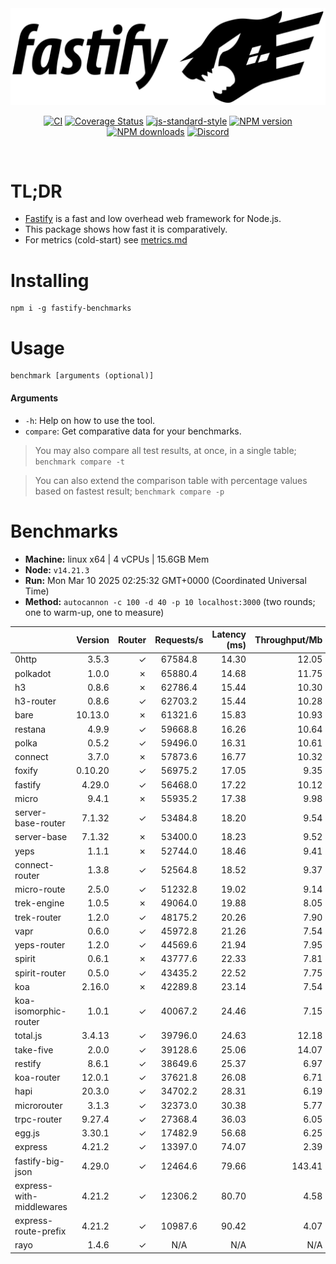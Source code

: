<div align="center">
  <img src="https://github.com/fastify/graphics/raw/HEAD/fastify-landscape-outlined.svg" width="650" height="auto"/>
</div>

<div align="center">

[![CI](https://github.com/fastify/fastify/workflows/ci/badge.svg)](https://github.com/fastify/fastify/actions/workflows/ci.yml)
[![Coverage Status](https://coveralls.io/repos/github/fastify/fastify/badge.svg?branch=master)](https://coveralls.io/github/fastify/fastify?branch=master)
[![js-standard-style](https://img.shields.io/badge/code%20style-standard-brightgreen.svg?style=flat)](http://standardjs.com/)
[![NPM version](https://img.shields.io/npm/v/fastify.svg?style=flat)](https://www.npmjs.com/package/fastify)
[![NPM downloads](https://img.shields.io/npm/dm/fastify.svg?style=flat)](https://www.npmjs.com/package/fastify) [![Discord](https://img.shields.io/discord/725613461949906985)](https://discord.gg/fastify)

</div>
<br />

# TL;DR

* [Fastify](https://github.com/fastify/fastify) is a fast and low overhead web framework for Node.js.
* This package shows how fast it is comparatively.
* For metrics (cold-start) see [metrics.md](./METRICS.md)

# Installing

```
npm i -g fastify-benchmarks
```

# Usage

```
benchmark [arguments (optional)]
```

#### Arguments

* `-h`: Help on how to use the tool.
* `compare`: Get comparative data for your benchmarks.

> You may also compare all test results, at once, in a single table; `benchmark compare -t`

> You can also extend the comparison table with percentage values based on fastest result; `benchmark compare -p`
# Benchmarks

* __Machine:__ linux x64 | 4 vCPUs | 15.6GB Mem
* __Node:__ `v14.21.3`
* __Run:__ Mon Mar 10 2025 02:25:32 GMT+0000 (Coordinated Universal Time)
* __Method:__ `autocannon -c 100 -d 40 -p 10 localhost:3000` (two rounds; one to warm-up, one to measure)

|                          | Version | Router | Requests/s | Latency (ms) | Throughput/Mb |
| :--                      | --:     | --:    | :-:        | --:          | --:           |
| 0http                    | 3.5.3   | ✓      | 67584.8    | 14.30        | 12.05         |
| polkadot                 | 1.0.0   | ✗      | 65880.4    | 14.68        | 11.75         |
| h3                       | 0.8.6   | ✗      | 62786.4    | 15.44        | 10.30         |
| h3-router                | 0.8.6   | ✓      | 62703.2    | 15.44        | 10.28         |
| bare                     | 10.13.0 | ✗      | 61321.6    | 15.83        | 10.93         |
| restana                  | 4.9.9   | ✓      | 59668.8    | 16.26        | 10.64         |
| polka                    | 0.5.2   | ✓      | 59496.0    | 16.31        | 10.61         |
| connect                  | 3.7.0   | ✗      | 57873.6    | 16.77        | 10.32         |
| foxify                   | 0.10.20 | ✓      | 56975.2    | 17.05        | 9.35          |
| fastify                  | 4.29.0  | ✓      | 56468.0    | 17.22        | 10.12         |
| micro                    | 9.4.1   | ✗      | 55935.2    | 17.38        | 9.98          |
| server-base-router       | 7.1.32  | ✓      | 53484.8    | 18.20        | 9.54          |
| server-base              | 7.1.32  | ✗      | 53400.0    | 18.23        | 9.52          |
| yeps                     | 1.1.1   | ✗      | 52744.0    | 18.46        | 9.41          |
| connect-router           | 1.3.8   | ✓      | 52564.8    | 18.52        | 9.37          |
| micro-route              | 2.5.0   | ✓      | 51232.8    | 19.02        | 9.14          |
| trek-engine              | 1.0.5   | ✗      | 49064.0    | 19.88        | 8.05          |
| trek-router              | 1.2.0   | ✓      | 48175.2    | 20.26        | 7.90          |
| vapr                     | 0.6.0   | ✓      | 45972.8    | 21.26        | 7.54          |
| yeps-router              | 1.2.0   | ✓      | 44569.6    | 21.94        | 7.95          |
| spirit                   | 0.6.1   | ✗      | 43777.6    | 22.33        | 7.81          |
| spirit-router            | 0.5.0   | ✓      | 43435.2    | 22.52        | 7.75          |
| koa                      | 2.16.0  | ✗      | 42289.8    | 23.14        | 7.54          |
| koa-isomorphic-router    | 1.0.1   | ✓      | 40067.2    | 24.46        | 7.15          |
| total.js                 | 3.4.13  | ✓      | 39796.0    | 24.63        | 12.18         |
| take-five                | 2.0.0   | ✓      | 39128.6    | 25.06        | 14.07         |
| restify                  | 8.6.1   | ✓      | 38649.6    | 25.37        | 6.97          |
| koa-router               | 12.0.1  | ✓      | 37621.8    | 26.08        | 6.71          |
| hapi                     | 20.3.0  | ✓      | 34702.2    | 28.31        | 6.19          |
| microrouter              | 3.1.3   | ✓      | 32373.0    | 30.38        | 5.77          |
| trpc-router              | 9.27.4  | ✓      | 27368.4    | 36.03        | 6.05          |
| egg.js                   | 3.30.1  | ✓      | 17482.9    | 56.68        | 6.25          |
| express                  | 4.21.2  | ✓      | 13397.0    | 74.07        | 2.39          |
| fastify-big-json         | 4.29.0  | ✓      | 12464.6    | 79.66        | 143.41        |
| express-with-middlewares | 4.21.2  | ✓      | 12306.2    | 80.70        | 4.58          |
| express-route-prefix     | 4.21.2  | ✓      | 10987.6    | 90.42        | 4.07          |
| rayo                     | 1.4.6   | ✓      | N/A        | N/A          | N/A           |
